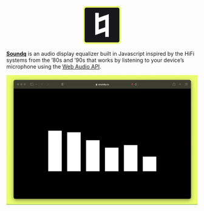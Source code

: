 <div align="center">
  <p>
    <a href="https://soundq.co">
      <img src="public/icon.svg" width="100" height="100" />
    </a>
  </p>
</div>

**[Soundq](https://soundq.co)** is an audio display equalizer built in Javascript inspired by the HiFi systems from the ’80s and ’90s that works by listening to your device’s microphone using the [Web Audio API](https://developer.mozilla.org/en-US/docs/Web/API/Web_Audio_API).

![](public/video.gif)